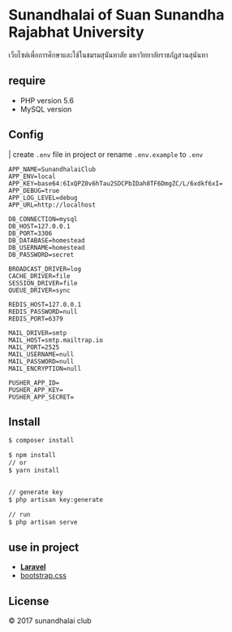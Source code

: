 # Sunandhalai of Suan Sunandha Rajabhat University

เว็บไซต์เพื่อการศึกษาและใช้ในชมรมสุนันทาลัย มหาวิทยาลัยราชภัฏสวนสุนันทา

## require

- PHP version 5.6
- MySQL version 

## Config

| create `.env` file in project or rename `.env.example` to `.env`

```dotenv
APP_NAME=SunandhalaiClub
APP_ENV=local
APP_KEY=base64:6IxQPZ0v6hTau2SDCPbIDah8TF6DmgZC/L/6xdkf6xI=
APP_DEBUG=true
APP_LOG_LEVEL=debug
APP_URL=http://localhost

DB_CONNECTION=mysql
DB_HOST=127.0.0.1
DB_PORT=3306
DB_DATABASE=homestead
DB_USERNAME=homestead
DB_PASSWORD=secret

BROADCAST_DRIVER=log
CACHE_DRIVER=file
SESSION_DRIVER=file
QUEUE_DRIVER=sync

REDIS_HOST=127.0.0.1
REDIS_PASSWORD=null
REDIS_PORT=6379

MAIL_DRIVER=smtp
MAIL_HOST=smtp.mailtrap.io
MAIL_PORT=2525
MAIL_USERNAME=null
MAIL_PASSWORD=null
MAIL_ENCRYPTION=null

PUSHER_APP_ID=
PUSHER_APP_KEY=
PUSHER_APP_SECRET=
```

## Install

```bash
$ composer install

$ npm install 
// or
$ yarn install


// generate key
$ php artisan key:generate

// run 
$ php artisan serve

```

## use in project
- **[Laravel](http://laravel.com)**
- [bootstrap.css](https://www.getbootstrap.com)

## License

 © 2017 sunandhalai club